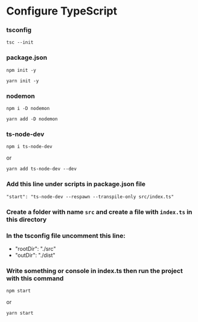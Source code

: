 # Configure TypeScript

### tsconfig

```
tsc --init
```

### package.json

```
npm init -y
```

```
yarn init -y
```

### nodemon

```
npm i -D nodemon
```

```
yarn add -D nodemon
```

### ts-node-dev

```
npm i ts-node-dev
```

or

```
yarn add ts-node-dev --dev
```

### Add this line under scripts in package.json file

```
"start": "ts-node-dev --respawn --transpile-only src/index.ts"
```

### Create a folder with name `src` and create a file with `index.ts` in this directory

### In the tsconfig file uncomment this line:

- "rootDir": "./src"
- "outDir": "./dist"

### Write something or console in index.ts then run the project with this command

```
npm start
```

or

```
yarn start
```
